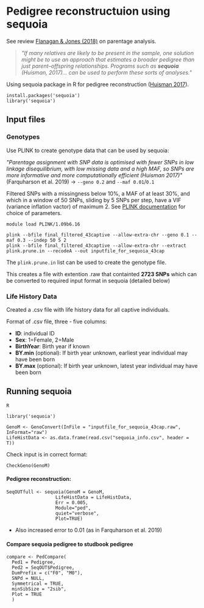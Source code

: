 # Pedigree reconstructuion using sequoia

See review [Flanagan & Jones (2018)](https://onlinelibrary.wiley.com/doi/10.1111/mec.14988) on parentage analysis.

>*"If many relatives are likely to be present in the sample, one solution might be to use an approach that estimates a broader pedigree than just parent–offspring relationships. 
Programs such as **sequoia** (Huisman, 2017)... can be used to perform these sorts of analyses."*

Using sequoia package in R for pedigree reconstruction ([Huisman 2017](https://onlinelibrary.wiley.com/doi/full/10.1111/1755-0998.12665#citedby-section)).

```
install.packages('sequoia')
library('sequoia')
```

## Input files

### Genotypes
Use PLINK to create genotype data that can be used by sequoia:

*"Parentage assignment with SNP data is optimised with fewer SNPs in low linkage disequilibrium, with low missing data and a high MAF, 
so SNPs are more informative and more computationally efficient (Huisman 2017)"* (Farquharson et al. 2019)
-> ```--geno 0.2``` and ```--maf 0.01```/```0.1```

Filtered SNPs with a missingness below 10%, a MAF of at least 30%, and which in a window of 50 SNPs, sliding by 5 SNPs per step,
have a VIF (variance inflation vactor) of maximum 2. 
See [PLINK documentation](https://zzz.bwh.harvard.edu/plink/summary.shtml#prune) for choice of parameters.

```
module load PLINK/1.09b6.16

plink --bfile final_filtered_43captive --allow-extra-chr --geno 0.1 --maf 0.3 --indep 50 5 2
plink --bfile final_filtered_43captive --allow-extra-chr --extract plink.prune.in --recodeA --out inputfile_for_sequoia_43cap
```
The ```plink.prune.in``` list can be used to create the genotype file. 

This creates a file with extention .raw that containted **2723 SNPs** which can be converted to required input format in sequoia (detailed below)

### Life History Data

Created a .csv file with life history data for all captive individuals.

Format of .csv file, three - five columns:
-   **ID**: individual ID
-   **Sex**: 1=Female, 2=Male
-   **BirthYear**: Birth year if known   
-   **BY.min** (optional): If birth year unknown, earliest year individual may have been born
-   **BY.max** (optional): If birth year unknown, latest year individual may have been born

## Running sequoia

```
R

library('sequoia')

GenoM <- GenoConvert(InFile = "inputfile_for_sequoia_43cap.raw", InFormat="raw")
LifeHistData <- as.data.frame(read.csv("sequoia_info.csv", header = T))
```

Check input is in correct format:
```
CheckGeno(GenoM)
```

#### Pedigree reconstruction:
```
SeqOUTfull <- sequoia(GenoM = GenoM, 
                  LifeHistData = LifeHistData, 
                  Err = 0.005,
                  Module="ped", 
                  quiet="verbose", 
                  Plot=TRUE)
```
- Also increased error to 0.01 (as in Farquharson et al. 2019)

#### Compare sequoia pedigree to studbook pedigree
```
compare <- PedCompare(
  Ped1 = Pedigree,
  Ped2 = SeqOUT$Pedigree,
  DumPrefix = c("F0", "M0"),
  SNPd = NULL,
  Symmetrical = TRUE,
  minSibSize = "2sib",
  Plot = TRUE
  )
```

